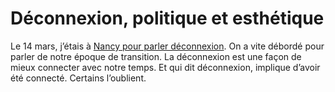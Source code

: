 # Déconnexion, politique et esthétique

Le 14 mars, j’étais à [Nancy pour parler déconnexion](http://www.lesdebats.fr/event/internet-nous-vampirise-t-il/). On a vite débordé pour parler de notre époque de transition. La déconnexion est une façon de mieux connecter avec notre temps. Et qui dit déconnexion, implique d’avoir été connecté. Certains l’oublient.<span id="more-23456"></span>

<div class="iframe" id="iframe1"></div>